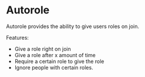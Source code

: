 # Autorole

Autorole provides the ability to give users roles on join.

Features:

 - Give a role right on join
 - Give a role after x amount of time
 - Require a certain role to give the role
 - Ignore people with certain roles.

